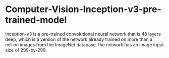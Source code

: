 # Computer-Vision-Inception-v3-pre-trained-model
Inception-v3 is a pre-trained convolutional neural network that is 48 layers deep, which is a version of the network already trained on more than a million images from the ImageNet database.The network has an image input size of 299-by-299.
